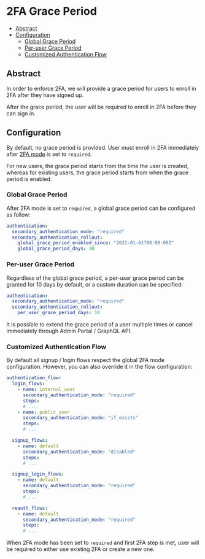 # 2FA Grace Period

- [Abstract](#abstract)
- [Configuration](#configuration)
  - [Global Grace Period](#global-grace-period)
  - [Per-user Grace Period](#per-user-grace-period)
  - [Customized Authentication Flow](#customized-authentication-flow)

## Abstract

In order to enforce 2FA, we will provide a grace period for users to enroll in 2FA after they have signed up.

After the grace period, the user will be required to enroll in 2FA before they can sign in.

## Configuration

By default, no grace period is provided. User must enroll in 2FA immediately after [2FA mode](./user-model.md#secondary-authenticator) is set to `required`.

For new users, the grace period starts from the time the user is created, whereas for existing users, the grace period starts from when the grace period is enabled.

### Global Grace Period

After 2FA mode is set to `required`, a global grace period can be configured as follow:

```yaml
authentication:
  secondary_authentication_mode: "required"
  secondary_authentication_rollout:
    global_grace_period_enabled_since: "2021-01-01T00:00:00Z"
    global_grace_period_days: 30
```

### Per-user Grace Period

Regardless of the global grace period, a per-user grace period can be granted for 10 days by default, or a custom duration can be specified:

```yaml
authentication:
  secondary_authentication_mode: "required"
  secondary_authentication_rollout:
    per_user_grace_period_days: 10
```

It is possible to extend the grace period of a user multiple times or cancel immediately through Admin Portal / GraphQL API.

### Customized Authentication Flow

By default all signup / login flows respect the global 2FA mode configuration. However, you can also override it in the flow configuration:

```yaml
authentication_flow:
  login_flows:
    - name: internal_user
      secondary_authentication_mode: "required"
      steps:
      # ....
    - name: public_user
      secondary_authentication_mode: "if_exists"
      steps:
      # ...

  signup_flows:
    - name: default
      secondary_authentication_mode: "disabled"
      steps:
      # ...

  signup_login_flows:
    - name: default
      secondary_authentication_mode: "required"
      steps:
      # ...

  reauth_flows:
    - name: default
      secondary_authentication_mode: "required"
      steps:
      # ...
```

When 2FA mode has been set to `required` and first 2FA step is met, user will be required to either use existing 2FA or create a new one.
